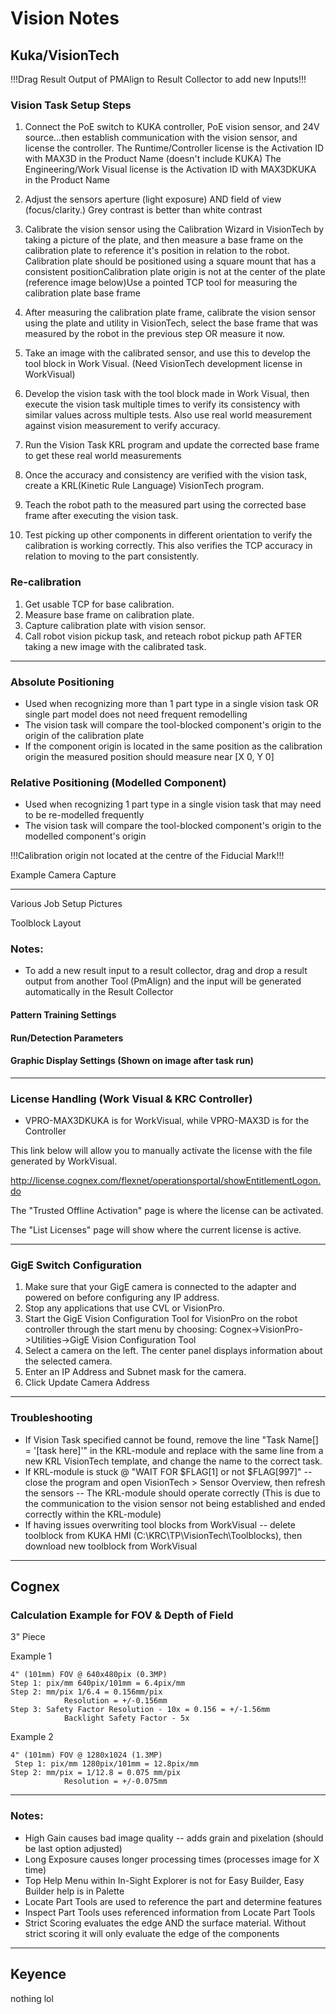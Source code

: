 # Vision Notes

## Kuka/VisionTech
!!!Drag Result Output of PMAlign to Result Collector to add new Inputs!!!

### Vision Task Setup Steps
1. Connect the PoE switch to KUKA controller, PoE vision sensor, and 24V source...then establish communication with the vision sensor, and license the controller.
   The Runtime/Controller license is the Activation ID with MAX3D in the Product Name (doesn't include KUKA)
   The Engineering/Work Visual license is the Activation ID with MAX3DKUKA in the Product Name

2. Adjust the sensors aperture (light exposure) AND field of view (focus/clarity.)  Grey contrast is better than white contrast

3. Calibrate the vision sensor using the Calibration Wizard in VisionTech by taking a picture of the plate, and then measure a base frame on the calibration plate to reference it's position in relation to the robot.
   Calibration plate should be positioned using a square mount that has a consistent positionCalibration plate origin is not at the center of the plate (reference image below)Use a pointed TCP tool for measuring the calibration plate base frame

4. After measuring the calibration plate frame, calibrate the vision sensor using the plate and utility in VisionTech, select the base frame that was measured by the robot in the previous step OR measure it now.

5. Take an image with the calibrated sensor, and use this to develop the tool block in Work Visual.  (Need VisionTech development license in WorkVisual)

6. Develop the vision task with the tool block made in Work Visual, then execute the vision task multiple times to verify its consistency with similar values across multiple tests.  Also use real world measurement against vision measurement to verify accuracy. 

7. Run the Vision Task KRL program and update the corrected base frame to get these real world measurements

8. Once the accuracy and consistency are verified with the vision task, create a KRL(Kinetic Rule Language) VisionTech program.

9. Teach the robot path to the measured part using the corrected base frame after executing the vision task.

10. Test picking up other components in different orientation to verify the calibration is working correctly.  This also verifies the TCP accuracy in relation to moving to the part consistently. 

### Re-calibration
1. Get usable TCP for base calibration. 
2. Measure base frame on calibration plate. 
3. Capture calibration plate with vision sensor.
4. Call robot vision pickup task, and reteach robot pickup path AFTER taking a new image with the calibrated task.

---

### Absolute Positioning 
- Used when recognizing more than 1 part type in a single vision task OR single part model does not need frequent remodelling
- The vision task will compare the tool-blocked component's origin to the origin of the calibration plate
- If the component origin is located in the same position as the calibration origin the measured position should measure near [X 0, Y 0]


### Relative Positioning (Modelled Component)
- Used when recognizing 1 part type in a single vision task that may need to be re-modelled frequently
- The vision task will compare the tool-blocked component's origin to the modelled component's origin



!!!Calibration origin not located at the centre of the Fiducial Mark!!!


Example Camera Capture

---

Various Job Setup Pictures

Toolblock Layout



### Notes:
- To add a new result input to a result collector, drag and drop a result output from another Tool (PmAlign) and the input will be generated automatically in the Result Collector

#### Pattern Training Settings


#### Run/Detection Parameters


#### Graphic Display Settings (Shown on image after task run)



---

### License Handling (Work Visual & KRC Controller)
- VPRO-MAX3DKUKA is for WorkVisual, while VPRO-MAX3D is for the Controller

This link below will allow you to manually activate the license with the file generated by WorkVisual.

http://license.cognex.com/flexnet/operationsportal/showEntitlementLogon.do

The "Trusted Offline Activation" page is where the license can be activated.

The "List Licenses" page will show where the current license is active.


---

### GigE Switch Configuration

1. Make sure that your GigE camera is connected to the adapter and powered on before configuring any IP address.
2. Stop any applications that use CVL or VisionPro.
3. Start the GigE Vision Configuration Tool for VisionPro on the robot controller through the start menu by choosing:  Cognex->VisionPro->Utilities->GigE Vision Configuration Tool
4. Select a camera on the left.  The center panel displays information about the selected camera.
5. Enter an IP Address and Subnet mask for the camera.
6. Click Update Camera Address

---

### Troubleshooting

- If Vision Task specified cannot be found, remove the line "Task Name[] = '[task here]'" in the KRL-module and replace with the same line from a new KRL VisionTech template, and change the name to the correct task.
- If KRL-module is stuck @ "WAIT FOR $FLAG[1] or not $FLAG[997]" -- close the program and open VisionTech > Sensor Overview, then refresh the sensors -- The KRL-module should operate correctly (This is due to the communication to the vision sensor not being established and ended correctly within the KRL-module)
- If having issues overwriting tool blocks from WorkVisual -- delete toolblock from KUKA HMI (C:\KRC\TP\VisionTech\Toolblocks), then download new toolblock from WorkVisual

---

## Cognex

### Calculation Example for FOV & Depth of Field

3" Piece

Example 1
```
4" (101mm) FOV @ 640x480pix (0.3MP)
Step 1: pix/mm 640pix/101mm = 6.4pix/mm
Step 2: mm/pix 1/6.4 = 0.156mm/pix
            Resolution = +/-0.156mm
Step 3: Safety Factor Resolution - 10x = 0.156 = +/-1.56mm
            Backlight Safety Factor - 5x
```
Example 2
```
4" (101mm) FOV @ 1280x1024 (1.3MP)
 Step 1: pix/mm 1280pix/101mm = 12.8pix/mm  
Step 2: mm/pix = 1/12.8 = 0.075 mm/pix
            Resolution = +/-0.075mm
```

---

### Notes:
- High Gain causes bad image quality -- adds grain and pixelation (should be last option adjusted) 
- Long Exposure causes longer processing times (processes image for X time)
- Top Help Menu within In-Sight Explorer is not for Easy Builder, Easy Builder help is in Palette
- Locate Part Tools are used to reference the part and determine features
- Inspect Part Tools uses referenced information from Locate Part Tools
- Strict Scoring evaluates the edge AND the surface material. Without strict scoring it will only evaluate the edge of the components

---

## Keyence
   nothing lol

		









